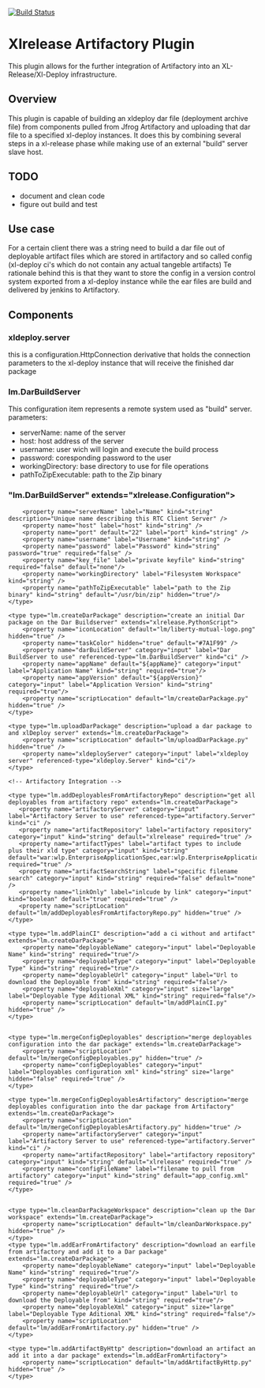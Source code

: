 [![Build Status](https://travis-ci.org/WianVos/xlr-lm-artifactory-plugin.svg?branch=master)](https://travis-ci.org/WianVos/xlr-lm-artifactory-plugin)

# Xlrelease Artifactory Plugin

This plugin allows for the further integration of Artifactory into an XL-Release/Xl-Deploy infrastructure.

## Overview
This plugin is capable of building an xldeploy dar file (deployment archive file) from components pulled from Jfrog Artifactory and uploading that dar file to a specified xl-deploy instances.
It does this by combining several steps in a xl-release phase while making use of an external "build" server slave host.

## TODO
- document and clean code
- figure out build and test

## Use case
For a certain client there was a string need to build a dar file out of deployable artifact files which are stored in artifactory and so called config (xl-deploy ci's which do not contain any actual tangeble artifacts)
Te rationale behind this is that they want to store the config in a version control system exported from a xl-deploy instance while the ear files are build and delivered by jenkins to Artifactory.

## Components

### xldeploy.server
this is a configuration.HttpConnection derivative that holds the connection parameters to the xl-deploy instance that will receive the finished dar package

### lm.DarBuildServer
This configuration item represents a remote system used as "build" server.
parameters:
- serverName: name of the server
- host: host address of the server
- username: user wich will login and execute the build process
- password: coresponding password to the user
- workingDirectory: base directory to use for file operations
- pathToZipExecutable: path to the Zip binary


### "lm.DarBuildServer" extends="xlrelease.Configuration">
        <property name="serverName" label="Name" kind="string" description="Unique name describing this RTC Client Server" />
        <property name="host" label="host" kind="string" />
        <property name="port" default="22" label="port" kind="string" />
        <property name="username" label="Username" kind="string" />
        <property name="password" label="Password" kind="string" password="true" required="false" />
        <property name="key_file" label="private keyfile" kind="string" required="false" default="none"/>
        <property name="workingDirectory" label="Filesystem Workspace" kind="string" />
        <property name="pathToZipExecutable" label="path to the Zip binary" kind="string" default="/usr/bin/zip" hidden="true"/>
    </type>

    <type type="lm.createDarPackage" description="create an initial Dar package on the Dar Buildserver" extends="xlrelease.PythonScript">
        <property name="iconLocation" default="lm/liberty-mutual-logo.png" hidden="true" />
        <property name="taskColor" hidden="true" default="#7A1F99" />
        <property name="darBuildServer" category="input" label="Dar BuildServer to use" referenced-type="lm.DarBuildServer" kind="ci" />
        <property name="appName" default="${appName}" category="input" label="Application Name" kind="string" required="true"/>
        <property name="appVersion" default="${appVersion}" category="input" label="Application Version" kind="string" required="true"/>
        <property name="scriptLocation" default="lm/createDarPackage.py" hidden="true" />
    </type>

    <type type="lm.uploadDarPackage" description="upload a dar package to and xlDeploy server" extends="lm.createDarPackage">
        <property name="scriptLocation" default="lm/uploadDarPackage.py" hidden="true" />
        <property name="xldeployServer" category="input" label="xldeploy server" referenced-type="xldeploy.Server" kind="ci"/>
    </type>

    <!-- Artifactory Integration -->

    <type type="lm.addDeployablesFromArtifactoryRepo" description="get all deployables from artifactory repo" extends="lm.createDarPackage">
       <property name="artifactoryServer" category="input" label="Artifactory Server to use" referenced-type="artifactory.Server" kind="ci" />
       <property name="artifactRepository" label="artifactory repository" category="input" kind="string" default="xlrelease" required="true" />
       <property name="artifactTypes" label="artifact types to include plus their xld type" category="input" kind="string" default="war:wlp.EnterpriseApplicationSpec,ear:wlp.EnterpriseApplicationSpec" required="true" />
       <property name="artifactSearchString" label="specific filename search" category="input" kind="string" required="false" default="none" />
       <property name="linkOnly" label="inlcude by link" category="input" kind="boolean" default="true" required="true" />
       <property name="scriptLocation" default="lm/addDeployablesFromArtifactoryRepo.py" hidden="true" />
    </type>

    <type type="lm.addPlainCI" description="add a ci without and artifact" extends="lm.createDarPackage">
        <property name="deployableName" category="input" label="Deployable Name" kind="string" required="true"/>
        <property name="deployableType" category="input" label="Deployable Type" kind="string" required="true"/>
        <property name="deployableUrl" category="input" label="Url to download the Deployable from" kind="string" required="false"/>
        <property name="deployableXml" category="input" size="large" label="Deployable Type Aditional XML" kind="string" required="false"/>
        <property name="scriptLocation" default="lm/addPlainCI.py" hidden="true" />
    </type>


    <type type="lm.mergeConfigDeployables" description="merge deployables configuration into the dar package" extends="lm.createDarPackage">
        <property name="scriptLocation" default="lm/mergeConfigDeployables.py" hidden="true" />
        <property name="configDeployables" category="input" label="Deployables configuration xml" kind="string" size="large" hidden="false" required="true" />
    </type>

    <type type="lm.mergeConfigDeployablesArtifactory" description="merge deployables configuration into the dar package from Artifactory" extends="lm.createDarPackage">
        <property name="scriptLocation" default="lm/mergeConfigDeployablesArtifactory.py" hidden="true" />
        <property name="artifactoryServer" category="input" label="Artifactory Server to use" referenced-type="artifactory.Server" kind="ci" />
        <property name="artifactRepository" label="artifactory repository" category="input" kind="string" default="xlrelease" required="true" />
        <property name="configFileName" label="filename to pull from artifactory" category="input" kind="string" default="app_config.xml" required="true" />
    </type>


    <type type="lm.cleanDarPackageWorkspace" description="clean up the Dar workspace" extends="lm.createDarPackage">
        <property name="scriptLocation" default="lm/cleanDarWorkspace.py" hidden="true" />
    </type>
    <type type="lm.addEarFromArtifactory" description="download an earfile from artifactory and add it to a Dar package" extends="lm.createDarPackage">
        <property name="deployableName" category="input" label="Deployable Name" kind="string" required="true"/>
        <property name="deployableType" category="input" label="Deployable Type" kind="string" required="true"/>
        <property name="deployableUrl" category="input" label="Url to download the Deployable from" kind="string" required="true"/>
        <property name="deployableXml" category="input" size="large" label="Deployable Type Aditional XML" kind="string" required="false"/>
        <property name="scriptLocation" default="lm/addEarFromArtifactory.py" hidden="true" />
    </type>

    <type type="lm.addArtifactByHttp" description="download an artifact an add it into a dar package" extends="lm.addEarFromArtifactory">
        <property name="scriptLocation" default="lm/addArtifactByHttp.py" hidden="true" />
    </type>


</synthetic>


